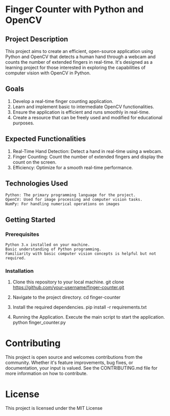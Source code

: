 # Finger Counter with Python and OpenCV

## Project Description

This project aims to create an efficient, open-source application using Python and OpenCV that detects a human hand through a webcam and counts the number of extended fingers in real-time. It's designed as a learning project for those interested in exploring the capabilities of computer vision with OpenCV in Python.

## Goals

1. Develop a real-time finger counting application.
2. Learn and implement basic to intermediate OpenCV functionalities.
3. Ensure the application is efficient and runs smoothly in real-time.
4. Create a resource that can be freely used and modified for educational purposes.

## Expected Functionalities

1. Real-Time Hand Detection: Detect a hand in real-time using a webcam.
2. Finger Counting: Count the number of extended fingers and display the count on the screen.
3. Efficiency: Optimize for a smooth real-time performance.

## Technologies Used

    Python: The primary programming language for the project.
    OpenCV: Used for image processing and computer vision tasks.
    NumPy: For handling numerical operations on images

## Getting Started

### Prerequisites

    Python 3.x installed on your machine.
    Basic understanding of Python programming.
    Familiarity with basic computer vision concepts is helpful but not required.

### Installation

1. Clone this repository to your local machine.
    git clone https://github.com/your-username/finger-counter.git

2. Navigate to the project directory.
    cd finger-counter

3. Install the required dependencies.
    pip install -r requirements.txt

4. Running the Application. Execute the main script to start the application.
    python finger_counter.py

# Contributing

This project is open source and welcomes contributions from the community. Whether it's feature improvements, bug fixes, or documentation, your input is valued. See the CONTRIBUTING.md file for more information on how to contribute.

# License

This project is licensed under the MIT License